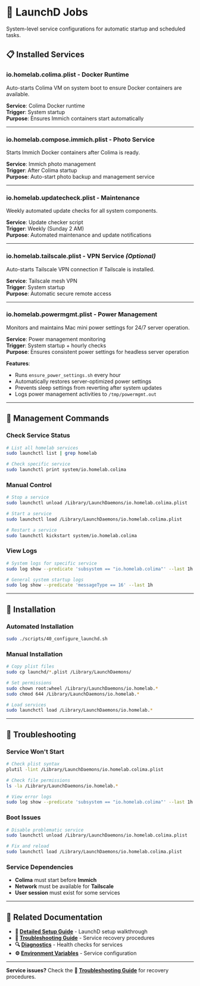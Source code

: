 # 🤖 LaunchD Jobs

System-level service configurations for automatic startup and scheduled tasks.

## 📋 Installed Services

### **io.homelab.colima.plist** - Docker Runtime
Auto-starts Colima VM on system boot to ensure Docker containers are available.

**Service**: Colima Docker runtime  
**Trigger**: System startup  
**Purpose**: Ensures Immich containers start automatically

---

### **io.homelab.compose.immich.plist** - Photo Service
Starts Immich Docker containers after Colima is ready.

**Service**: Immich photo management  
**Trigger**: After Colima startup  
**Purpose**: Auto-start photo backup and management service

---

### **io.homelab.updatecheck.plist** - Maintenance
Weekly automated update checks for all system components.

**Service**: Update checker script  
**Trigger**: Weekly (Sunday 2 AM)  
**Purpose**: Automated maintenance and update notifications

---

### **io.homelab.tailscale.plist** - VPN Service *(Optional)*
Auto-starts Tailscale VPN connection if Tailscale is installed.

**Service**: Tailscale mesh VPN  
**Trigger**: System startup  
**Purpose**: Automatic secure remote access

---

### **io.homelab.powermgmt.plist** - Power Management
Monitors and maintains Mac mini power settings for 24/7 server operation.

**Service**: Power management monitoring  
**Trigger**: System startup + hourly checks  
**Purpose**: Ensures consistent power settings for headless server operation

**Features**:
- Runs `ensure_power_settings.sh` every hour
- Automatically restores server-optimized power settings
- Prevents sleep settings from reverting after system updates
- Logs power management activities to `/tmp/powermgmt.out`

---

## 🔧 Management Commands

### Check Service Status
```bash
# List all homelab services
sudo launchctl list | grep homelab

# Check specific service
sudo launchctl print system/io.homelab.colima
```

### Manual Control
```bash
# Stop a service
sudo launchctl unload /Library/LaunchDaemons/io.homelab.colima.plist

# Start a service
sudo launchctl load /Library/LaunchDaemons/io.homelab.colima.plist

# Restart a service
sudo launchctl kickstart system/io.homelab.colima
```

### View Logs
```bash
# System logs for specific service
sudo log show --predicate 'subsystem == "io.homelab.colima"' --last 1h

# General system startup logs
sudo log show --predicate 'messageType == 16' --last 1h
```

---

## 🚀 Installation

### Automated Installation
```bash
sudo ./scripts/40_configure_launchd.sh
```

### Manual Installation
```bash
# Copy plist files
sudo cp launchd/*.plist /Library/LaunchDaemons/

# Set permissions
sudo chown root:wheel /Library/LaunchDaemons/io.homelab.*
sudo chmod 644 /Library/LaunchDaemons/io.homelab.*

# Load services
sudo launchctl load /Library/LaunchDaemons/io.homelab.*
```

---

## 🔧 Troubleshooting

### Service Won't Start
```bash
# Check plist syntax
plutil -lint /Library/LaunchDaemons/io.homelab.colima.plist

# Check file permissions
ls -la /Library/LaunchDaemons/io.homelab.*

# View error logs
sudo log show --predicate 'subsystem == "io.homelab.colima"' --last 1h
```

### Boot Issues
```bash
# Disable problematic service
sudo launchctl unload /Library/LaunchDaemons/io.homelab.colima.plist

# Fix and reload
sudo launchctl load /Library/LaunchDaemons/io.homelab.colima.plist
```

### Service Dependencies
- **Colima** must start before **Immich**
- **Network** must be available for **Tailscale**
- **User session** must exist for some services

---

## 🔗 Related Documentation

- **📖 [Detailed Setup Guide](../docs/SETUP.md#phase-6-automation-setup)** - LaunchD setup walkthrough
- **🔧 [Troubleshooting Guide](../docs/TROUBLESHOOTING.md#emergency-recovery)** - Service recovery procedures
- **🔍 [Diagnostics](../diagnostics/README.md)** - Health checks for services
- **⚙️ [Environment Variables](../docs/ENVIRONMENT.md)** - Service configuration

---

**Service issues?** Check the **🔧 [Troubleshooting Guide](../docs/TROUBLESHOOTING.md)** for recovery procedures.
